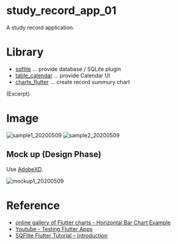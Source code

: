 # study_record_app_01

A study record application.

# Library

- [sqflite](https://pub.dev/packages/sqflite) ... provide database / SQLite plugin
- [table_calendar](https://pub.dev/packages/table_calendar) ... provide Calendar UI
- [charts_flutter](https://pub.dev/packages/charts_flutter) ... create record summury chart

(Excerpt)

# Image

![sample1_20200509](https://user-images.githubusercontent.com/13592640/81444706-8b918f00-91b2-11ea-9268-cff97dbf4ee0.gif)
![sample2_20200509](https://user-images.githubusercontent.com/13592640/81444712-8cc2bc00-91b2-11ea-96ae-ca665a167f96.gif)

## Mock up (Design Phase)

Use [AdobeXD](https://www.adobe.com/jp/products/xd.html).

![mockup1_20200509](https://user-images.githubusercontent.com/13592640/81444697-86ccdb00-91b2-11ea-89f7-221f4e52ff31.gif)

# Reference

- [online gallery of Flutter charts - Horizontal Bar Chart Example](https://google.github.io/charts/flutter/example/bar_charts/horizontal)
- [Youtube - Testing Flutter Apps](https://www.youtube.com/watch?v=eLMa2jgp_bw&list=PLUiueC0kTFqLvpFk_Zg55geh_TBTKnbnA)
- [SQFlite Flutter Tutorial – Introduction](https://citrusleaf.in/blog/sqflite-flutter-tutorial-introduction/)

